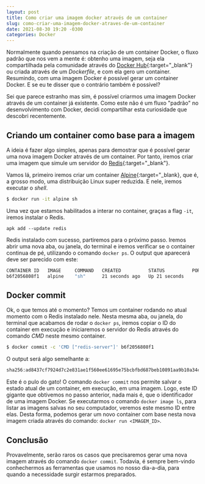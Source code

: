 ```yaml
---
layout: post
title: Como criar uma imagem docker através de um container
slug: como-criar-uma-imagem-docker-atraves-de-um-container
date: 2021-08-30 19:20 -0300
categories: Docker
---
```


Normalmente quando pensamos na criação de um container Docker, o fluxo padrão que nos vem a mente é: obtenho uma imagem, seja ela compartilhada pela comunidade através do [Docker Hub](https://hub.docker.com){:target="_blank"} ou criada através de um _Dockerfile_, e com ela gero um container. Resumindo, com uma imagem Docker é possível gerar um container Docker. E se eu te disser que o contrário também é possível?

Sei que parece estranho mas sim, é possível criarmos uma imagem Docker através de um container já existente. Como este não é um fluxo "padrão" no desenvolvimento com Docker, decidi compartilhar esta curiosidade que descobri recentemente.

## Criando um container como base para a imagem

A ideia é fazer algo simples, apenas para demostrar que é possível gerar uma nova imagem Docker através de um container. Por tanto, iremos criar uma imagem que simule um servidor do [Redis](https://redis.io){:target="_blank"}.

Vamos lá, primeiro iremos criar um container [Alpine](https://hub.docker.com/_/alpine){:target="_blank}, que é, a grosso modo, uma distribuição Linux super reduzida. E nele, iremos executar o _shell_.

```bash
$ docker run -it alpine sh
```

Uma vez que estamos habilitados a interar no container, graças a flag `-it`, iremos instalar o Redis.

```shell
apk add --update redis
```

Redis instalado com sucesso, partiremos para o próximo passo. Iremos abrir uma nova aba, ou janela, do terminal e iremos verificar se o container continua de pé, utilizando o comando `docker ps`. O output que aparecerá deve ser parecido com este:

```bash
CONTAINER ID   IMAGE     COMMAND   CREATED          STATUS          PORTS     NAMES
b6f2056808f1   alpine    "sh"      21 seconds ago   Up 21 seconds             priceless_wiles
```

## Docker commit

Ok, o que temos até o momento? Temos um container rodando no atual momento com o Redis instalado nele. Nesta mesma aba, ou janela, do terminal que acabamos de rodar o `docker ps`, iremos copiar o ID do container em execução e iniciaremos o servidor do Redis através do comando _CMD_ neste mesmo container.

```bash
$ docker commit -c 'CMD ["redis-server"]' b6f2056808f1
```

O output será algo semelhante a:

```bash
sha256:ad8437cf7924d7c2e831ae1f560ee61695e75bcbfbd687beb10891aa9b10a34c
```

Este é o pulo do gato! O comando `docker commit` nos permite salvar o estado atual de um container, em execução, em uma imagem. Logo, este ID gigante que obtivemos no passo anterior, nada mais é, que o identificador de uma imagem Docker. Se executarmos o comando `docker image ls`, para listar as imagens salvas no seu computador, veremos este mesmo ID entre elas. Desta forma, podemos gerar um novo container com base nesta nova imagem criada através do comando: `docker run <IMAGEM_ID>`.

## Conclusão

Provavelmente, serão raros os casos que precisaremos gerar uma nova imagem através do comando `docker commit`. Todavia, é sempre bem-vindo conhechermos as ferramentas que usamos no nosso dia-a-dia, para quando a necessidade surgir estarmos preparados.
